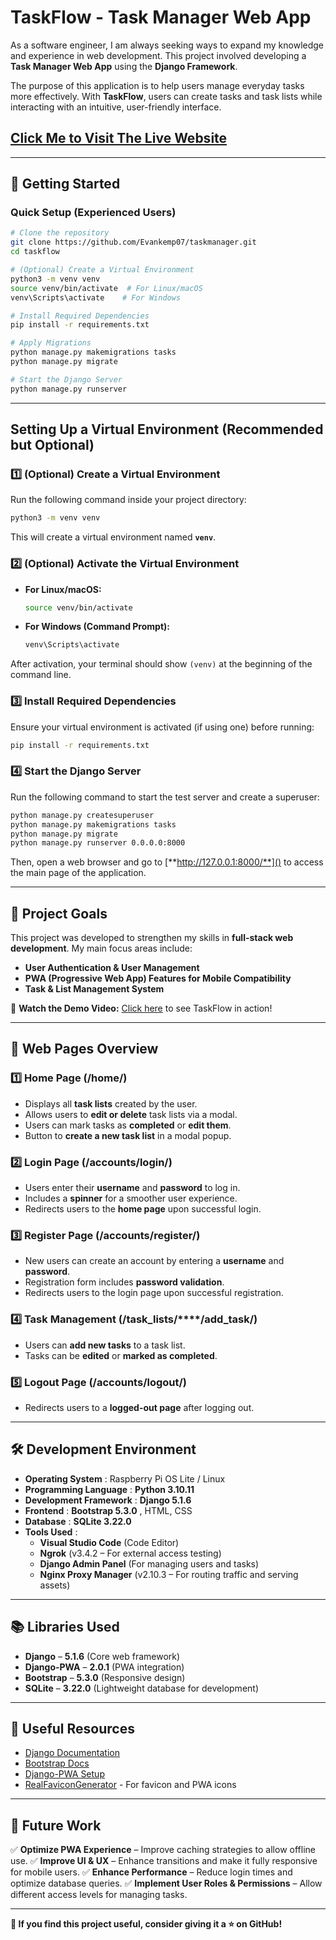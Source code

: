 # TaskFlow - Task Manager Web App

As a software engineer, I am always seeking ways to expand my knowledge and experience in web development. This project involved developing a **Task Manager Web App** using the **Django Framework**.

The purpose of this application is to help users manage everyday tasks more effectively. With **TaskFlow**, users can create tasks and task lists while interacting with an intuitive, user-friendly interface.

## [Click Me to Visit The Live Website](https://hideously-pleased-puma.ngrok-free.app)



---

## 🚀 Getting Started

### **Quick Setup (Experienced Users)**

```sh
# Clone the repository
git clone https://github.com/Evankemp07/taskmanager.git
cd taskflow

# (Optional) Create a Virtual Environment
python3 -m venv venv
source venv/bin/activate  # For Linux/macOS
venv\Scripts\activate    # For Windows

# Install Required Dependencies
pip install -r requirements.txt

# Apply Migrations
python manage.py makemigrations tasks
python manage.py migrate

# Start the Django Server
python manage.py runserver
```

---

## **Setting Up a Virtual Environment (Recommended but Optional)**

### **1️⃣ (Optional) Create a Virtual Environment**

Run the following command inside your project directory:

```sh
python3 -m venv venv
```

This will create a virtual environment named **`venv`**.

### **2️⃣ (Optional) Activate the Virtual Environment**

- **For Linux/macOS:**
  ```sh
  source venv/bin/activate
  ```
- **For Windows (Command Prompt):**
  ```sh
  venv\Scripts\activate
  ```

After activation, your terminal should show `(venv)` at the beginning of the command line.

### **3️⃣ Install Required Dependencies**

Ensure your virtual environment is activated (if using one) before running:

```sh
pip install -r requirements.txt
```

### **4️⃣ Start the Django Server**

Run the following command to start the test server and create a superuser:

```sh
python manage.py createsuperuser
python manage.py makemigrations tasks
python manage.py migrate
python manage.py runserver 0.0.0.0:8000
```

Then, open a web browser and go to [**http://127.0.0.1:8000/**]() to access the main page of the application.

---

## 🎯 **Project Goals**

This project was developed to strengthen my skills in **full-stack web development**. My main focus areas include:

- **User Authentication & User Management**
- **PWA (Progressive Web App) Features for Mobile Compatibility**
- **Task & List Management System**

🎥 **Watch the Demo Video:** [Click here](https://vimeo.com/1054355840?share=copy) to see TaskFlow in action!

---

## 📌 Web Pages Overview

### **1️⃣ Home Page (/home/)**

- Displays all **task lists** created by the user.
- Allows users to **edit or delete** task lists via a modal.
- Users can mark tasks as **completed** or **edit them**.
- Button to **create a new task list** in a modal popup.

### **2️⃣ Login Page (/accounts/login/)**

- Users enter their **username** and **password** to log in.
- Includes a **spinner** for a smoother user experience.
- Redirects users to the **home page** upon successful login.

### **3️⃣ Register Page (/accounts/register/)**

- New users can create an account by entering a **username** and **password**.
- Registration form includes **password validation**.
- Redirects users to the login page upon successful registration.

### **4️⃣ Task Management (/task_lists/****/add_task/)**

- Users can **add new tasks** to a task list.
- Tasks can be **edited** or **marked as completed**.

### **5️⃣ Logout Page (/accounts/logout/)**

- Redirects users to a **logged-out page** after logging out.

---

## 🛠 **Development Environment**

- **Operating System** : Raspberry Pi OS Lite / Linux
- **Programming Language** : **Python 3.10.11**
- **Development Framework** : **Django 5.1.6**
- **Frontend** :  **Bootstrap 5.3.0** , HTML, CSS
- **Database** : **SQLite 3.22.0**
- **Tools Used** :
  - **Visual Studio Code** (Code Editor)
  - **Ngrok** (v3.4.2 – For external access testing)
  - **Django Admin Panel** (For managing users and tasks)
  - **Nginx Proxy Manager** (v2.10.3 – For routing traffic and serving assets)

---

## 📚 **Libraries Used**

- **Django** – **5.1.6** (Core web framework)
- **Django-PWA** – **2.0.1** (PWA integration)
- **Bootstrap** – **5.3.0** (Responsive design)
- **SQLite** – **3.22.0** (Lightweight database for development)

---

## 🔗 Useful Resources

- [Django Documentation](https://docs.djangoproject.com/en/stable/)
- [Bootstrap Docs](https://getbootstrap.com/docs/5.3/getting-started/introduction/)
- [Django-PWA Setup](https://github.com/silviolleite/django-pwa)
- [RealFaviconGenerator](https://realfavicongenerator.net/) - For favicon and PWA icons

---

## 🚀 Future Work

✅ **Optimize PWA Experience** – Improve caching strategies to allow offline use.
✅ **Improve UI & UX** – Enhance transitions and make it fully responsive for mobile users.
✅ **Enhance Performance** – Reduce login times and optimize database queries.
✅ **Implement User Roles & Permissions** – Allow different access levels for managing tasks.

---

**📌 If you find this project useful, consider giving it a ⭐ on GitHub!**
